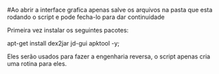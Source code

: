 #Ao abrir a interface grafica apenas salve os arquivos na pasta que esta rodando o script e pode fecha-lo para dar continuidade

Primeira vez instalar os seguintes pacotes:

apt-get install dex2jar jd-gui apktool -y;

Eles serão usados para fazer a engenharia reversa, o script apenas cria uma rotina para eles.
